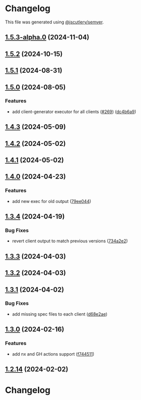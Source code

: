 # Changelog

This file was generated using [@jscutlery/semver](https://github.com/jscutlery/semver).

## [1.5.3-alpha.0](https://github.com/RedHatInsights/javascript-clients/compare/@redhat-cloud-services/patch-client-1.5.2...@redhat-cloud-services/patch-client-1.5.3-alpha.0) (2024-11-04)

## [1.5.2](https://github.com/RedHatInsights/javascript-clients/compare/@redhat-cloud-services/patch-client-1.5.1...@redhat-cloud-services/patch-client-1.5.2) (2024-10-15)

## [1.5.1](https://github.com/RedHatInsights/javascript-clients/compare/@redhat-cloud-services/patch-client-1.5.0...@redhat-cloud-services/patch-client-1.5.1) (2024-08-31)

## [1.5.0](https://github.com/RedHatInsights/javascript-clients/compare/@redhat-cloud-services/patch-client-1.4.3...@redhat-cloud-services/patch-client-1.5.0) (2024-08-05)


### Features

* add client-generator executor for all clients ([#269](https://github.com/RedHatInsights/javascript-clients/issues/269)) ([dc4b6a9](https://github.com/RedHatInsights/javascript-clients/commit/dc4b6a91dd47e5407812157f0b8efde22eb22ef1))

## [1.4.3](https://github.com/RedHatInsights/javascript-clients/compare/@redhat-cloud-services/patch-client-1.4.2...@redhat-cloud-services/patch-client-1.4.3) (2024-05-09)

## [1.4.2](https://github.com/RedHatInsights/javascript-clients/compare/@redhat-cloud-services/patch-client-1.4.1...@redhat-cloud-services/patch-client-1.4.2) (2024-05-02)

## [1.4.1](https://github.com/RedHatInsights/javascript-clients/compare/@redhat-cloud-services/patch-client-1.4.0...@redhat-cloud-services/patch-client-1.4.1) (2024-05-02)

## [1.4.0](https://github.com/RedHatInsights/javascript-clients/compare/@redhat-cloud-services/patch-client-1.3.4...@redhat-cloud-services/patch-client-1.4.0) (2024-04-23)


### Features

* add new exec for old output ([79ee044](https://github.com/RedHatInsights/javascript-clients/commit/79ee044c77d216c71a5040405017a0a1d422cf90))

## [1.3.4](https://github.com/RedHatInsights/javascript-clients/compare/@redhat-cloud-services/patch-client-1.3.3...@redhat-cloud-services/patch-client-1.3.4) (2024-04-19)


### Bug Fixes

* revert client output to match previous versions ([734a2e2](https://github.com/RedHatInsights/javascript-clients/commit/734a2e22d1464892ca1fb3114b366435c90d1110))

## [1.3.3](https://github.com/RedHatInsights/javascript-clients/compare/@redhat-cloud-services/patch-client-1.3.2...@redhat-cloud-services/patch-client-1.3.3) (2024-04-03)

## [1.3.2](https://github.com/Hyperkid123/javascript-clients/compare/@redhat-cloud-services/patch-client-1.3.1...@redhat-cloud-services/patch-client-1.3.2) (2024-04-03)

## [1.3.1](https://github.com/RedHatInsights/javascript-clients/compare/@redhat-cloud-services/patch-client-1.3.0...@redhat-cloud-services/patch-client-1.3.1) (2024-04-02)


### Bug Fixes

* add missing spec files to each client ([d68e2ae](https://github.com/RedHatInsights/javascript-clients/commit/d68e2ae5d7d21f03cb60181c19ea12f18e9989b6))

## [1.3.0](https://github.com/RedHatInsights/javascript-clients/compare/@redhat-cloud-services/patch-client-1.2.13...@redhat-cloud-services/patch-client-1.3.0) (2024-02-16)


### Features

* add nx and GH actions support ([f744511](https://github.com/RedHatInsights/javascript-clients/commit/f744511308bf530dd53724792939e133c8d7cf22))

## [1.2.14](https://github.com/RedHatInsights/javascript-clients/compare/@redhat-cloud-services/patch-client-1.2.13...@redhat-cloud-services/patch-client-1.2.14) (2024-02-02)

# Changelog